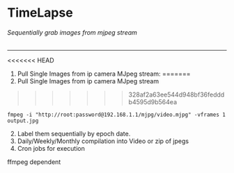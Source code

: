 # TimeLapse

###### Sequentially grab images from mjpeg stream
---
<<<<<<< HEAD
1. Pull Single Images from ip camera MJpeg stream:
=======
1. Pull Single Images from ip camera MJpeg stream
>>>>>>> 328af2a63ee544d948bf36fedddb4595d9b564ea

`fmpeg -i "http://root:password@192.168.1.1/mjpg/video.mjpg" -vframes 1 output.jpg`

2. Label them sequentially by epoch date.
3. Daily/Weekly/Monthly compilation into Video or zip of jpegs
4. Cron jobs for execution

ffmpeg dependent

